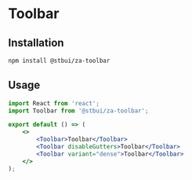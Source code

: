 # Toolbar

## Installation

```sh
npm install @stbui/za-toolbar
```

## Usage

```jsx
import React from 'react';
import Toolbar from '@stbui/za-toolbar';

export default () => (
    <>
        <Toolbar>Toolbar</Toolbar>
        <Toolbar disableGutters>Toolbar</Toolbar>
        <Toolbar variant="dense">Toolbar</Toolbar>
    </>
);
```
